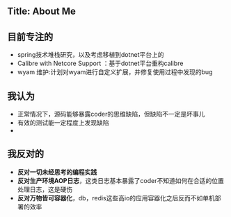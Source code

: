 Title: About Me
---

## 目前专注的 

- spring技术堆栈研究，以及考虑移植到dotnet平台上的
- Calibre with Netcore Support ：基于dotnet平台重构calibre
- wyam 维护:计划对wyam进行自定义扩展，并修复使用过程中发现的bug

## 我认为

- 正常情况下，源码能够暴露coder的思维缺陷，但缺陷不一定是坏事儿
- 有效的测试能一定程度上发现缺陷
- 

## 我反对的 

- **反对一切未经思考的编程实践**
- **反对生产环境AOP日志**，这类日志基本暴露了coder不知道如何在合适的位置处理日志，这是硬伤
- **反对万物皆可容器化**，db，redis这些高io的应用容器化之后反而不如单机部署的效率 
